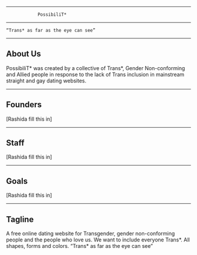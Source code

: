 ----------------------------------------
                PossibiliT*               
----------------------------------------
    “Trans* as far as the eye can see”     



--------
About Us
--------
PossibiliT* was created by a collective of Trans*, Gender Non-conforming and Allied people in response to the lack of Trans inclusion in mainstream straight and gay dating websites.  


--------
Founders
--------
[Rashida fill this in]


------
Staff
------
[Rashida fill this in]

-----
Goals
-----
[Rashida fill this in]

--------
Tagline
--------
A free online dating website for Transgender, gender non-conforming people and the people who love us.
We want to include everyone Trans*. All shapes, forms and colors.
“Trans* as far as the eye can see”

